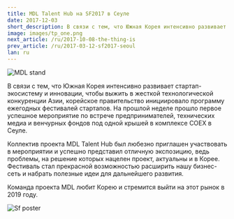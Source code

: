 ```yaml
---
title: MDL Talent Hub на SF2017 в Сеуле
date: 2017-12-03
short_description: В связи с тем, что Южная Корея интенсивно развивает стартап-экосистему и инновации, чтобы выжить в жесткой технологической конкуренции Азии
image: images/tp_one.png
next_article: /ru/2017-10-08-the-thing-is
prev_article: /ru/2017-03-12-sf2017-seoul
lan: ru
---
```


![MDL stand](https://gateway.ipfs.io/ipfs/QmdYQCaVShYseZF4eWZC1VxzyYR7h31ZXwFiBd8SgzZLVB/MDL_sf2017.jpeg)
 
В связи с тем, что Южная Корея интенсивно развивает стартап-экосистему и инновации, чтобы выжить в жесткой технологической конкуренции Азии, корейское правительство инициировало программу ежегодных фестивалей стартапов. На прошлой неделе прошло первое успешное мероприятие по встрече предпринимателей, технических медиа и венчурных фондов под одной крышей в комплексе COEX в Сеуле.

Коллектив проекта MDL Talent Hub был любезно приглашен участвовать в мероприятии и успешно представил отличную экспозицию, ведь проблемы, на решение которых нацелен проект, актуальны и в Корее. Фестиваль стал прекрасной возможностью расширить нашу бизнес-сеть и набрать полезные идеи для дальнейшего развития.
 
Команда проекта MDL любит Корею и стремится выйти на этот рынок в 2019 году.
 
![Sf poster](https://gateway.ipfs.io/ipfs/QmeGn8mXf7Ew3QVifuQMXuyHWqi1696tuJgW8EhcPBqjWr/MDL_sf2017_1.jpeg)
